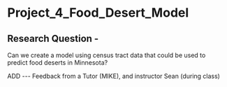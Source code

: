 # Project_4_Food_Desert_Model
## Research Question -
Can we create a model using census tract data that could be used to predict food deserts in Minnesota?


ADD --- Feedback from a Tutor (MIKE), and instructor Sean (during class)
